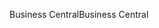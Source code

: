 <span data-ttu-id="3249c-101">Business Central</span><span class="sxs-lookup"><span data-stu-id="3249c-101">Business Central</span></span>
